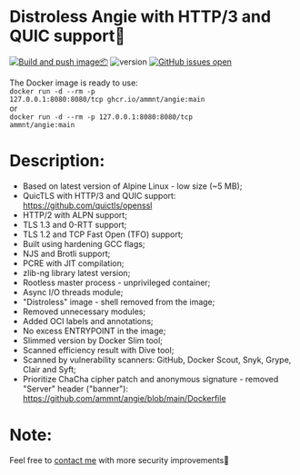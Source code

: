 # Distroless Angie with HTTP/3 and QUIC support🚀

[![Build and push image📦](https://github.com/ammnt/angie/actions/workflows/build.yml/badge.svg)](https://github.com/ammnt/angie/actions/workflows/build.yml)
![version](https://img.shields.io/badge/version-1.6.2-blue)
[![GitHub issues open](https://img.shields.io/github/issues/ammnt/angie.svg)](https://github.com/ammnt/angie/issues)

The Docker image is ready to use:<br>
<code>docker run -d --rm -p 127.0.0.1:8080:8080/tcp ghcr.io/ammnt/angie:main</code><br>
or<br>
<code>docker run -d --rm -p 127.0.0.1:8080:8080/tcp ammnt/angie:main</code>

# Description:

- Based on latest version of Alpine Linux - low size (~5 MB);
- QuicTLS with HTTP/3 and QUIC support:<br>
https://github.com/quictls/openssl
- HTTP/2 with ALPN support;
- TLS 1.3 and 0-RTT support;
- TLS 1.2 and TCP Fast Open (TFO) support;
- Built using hardening GCC flags;
- NJS and Brotli support;
- PCRE with JIT compilation;
- zlib-ng library latest version;
- Rootless master process - unprivileged container;
- Async I/O threads module;
- "Distroless" image - shell removed from the image;
- Removed unnecessary modules;
- Added OCI labels and annotations;
- No excess ENTRYPOINT in the image;
- Slimmed version by Docker Slim tool;
- Scanned efficiency result with Dive tool;
- Scanned by vulnerability scanners: GitHub, Docker Scout, Snyk, Grype, Clair and Syft;
- Prioritize ChaCha cipher patch and anonymous signature - removed "Server" header ("banner"):<br>
https://github.com/ammnt/angie/blob/main/Dockerfile

# Note:

Feel free to <a href="https://github.com/ammnt/angie/issues/new">contact me</a> with more security improvements🙋
